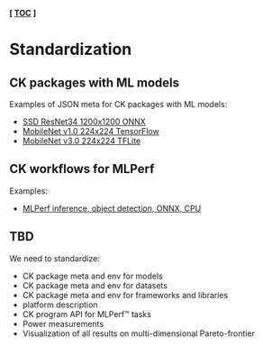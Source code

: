 ﻿**[ [TOC](../README.md) ]**

# Standardization

## CK packages with ML models

Examples of JSON meta for CK packages with ML models:
* [SSD ResNet34 1200x1200 ONNX](https://github.com/octoml/mlops/blob/main/package/ml-model-mlperf-ssd-resnet34-1200-onnx/.cm/meta.json#L6)
* [MobileNet v1.0 224x224 TensorFlow](https://github.com/octoml/mlops/blob/main/package/ml-model-mlperf-ssd-resnet34-1200-onnx/.cm/meta.json#L6)
* [MobileNet v3.0 224x224 TFLite]( https://github.com/ctuning/ai/blob/main/package/model-tf-and-tflite-mlperf-mobilenet-v3/.cm/meta.json )

## CK workflows for MLPerf

Examples:
* [MLPerf inference, object detection, ONNX, CPU](https://github.com/octoml/mlops/blob/main/program/mlperf-inference-bench-object-detection-onnx-cpu/.cm/meta.json)

## TBD

We need to standardize:
* CK package meta and env for models
* CK package meta and env for datasets
* CK package meta and env for frameworks and libraries
* platform description
* CK program API for MLPerf&trade; tasks
* Power measurements
* Visualization of all results on multi-dimensional Pareto-frontier
